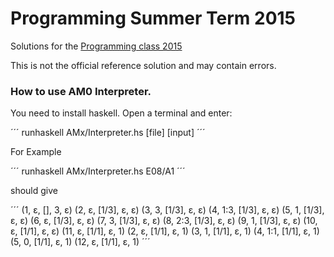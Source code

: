 Programming Summer Term 2015
============================

Solutions for the [Programming class 2015](http://www.inf.tu-dresden.de/index.php?node_id=3628&ln=de)

This is not the official reference solution and may contain errors.

### How to use AM0 Interpreter.

You need to install haskell.
Open a terminal and enter:

´´´
runhaskell AMx/Interpreter.hs [file] [input]
´´´

For Example 

´´´
runhaskell AMx/Interpreter.hs E08/A1 
´´´

should give

´´´
(1, ε, [], 3, ε)
(2, ε, [1/3], ε, ε)
(3, 3, [1/3], ε, ε)
(4, 1:3, [1/3], ε, ε)
(5, 1, [1/3], ε, ε)
(6, ε, [1/3], ε, ε)
(7, 3, [1/3], ε, ε)
(8, 2:3, [1/3], ε, ε)
(9, 1, [1/3], ε, ε)
(10, ε, [1/1], ε, ε)
(11, ε, [1/1], ε, 1)
(2, ε, [1/1], ε, 1)
(3, 1, [1/1], ε, 1)
(4, 1:1, [1/1], ε, 1)
(5, 0, [1/1], ε, 1)
(12, ε, [1/1], ε, 1)
´´´
